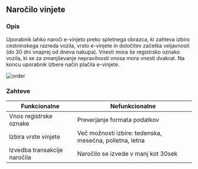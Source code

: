 
## Naročilo vinjete

### Opis
Uporabnik lahko naroči e-vinjeto preko spletnega obrazca, ki zahteva izbiro cestninskega razreda vozila, vrsto e-vinjete in določitev začetka veljavnosti (do 30 dni vnaprej od dneva nakupa). Vnesti mora še registrsko oznako vozila, ki se za zmanjševanje nepravilnosti vnosa mora vnesti dvakrat. Na koncu uporabnik izbere način plačila e-vinjete.


![order](https://user-images.githubusercontent.com/33715929/158078265-23fa9c71-f6e1-4fb4-a7bf-4e14c8888469.png)


### Zahteve
Funkcionalne | Nefunkcionalne
------------ | -------------
Vnos registrske oznake | Preverjanje formata podatkov 
Izbira vrste vinjete | Več možnosti izbire: tedenska, mesečna, polletna, letna
Izvedba transakcije naročila | Naročilo se izvede v manj kot 30sek
